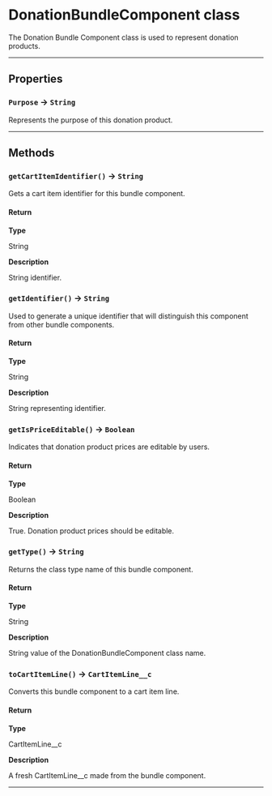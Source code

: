 # DonationBundleComponent class

The Donation Bundle Component class is used to represent donation products.

---
## Properties

### `Purpose` → `String`

Represents the purpose of this donation product.

---
## Methods
### `getCartItemIdentifier()` → `String`

Gets a cart item identifier for this bundle component.

#### Return

**Type**

String

**Description**

String identifier.

### `getIdentifier()` → `String`

Used to generate a unique identifier that will distinguish this component from other bundle components.

#### Return

**Type**

String

**Description**

String representing identifier.

### `getIsPriceEditable()` → `Boolean`

Indicates that donation product prices are editable by users.

#### Return

**Type**

Boolean

**Description**

True. Donation product prices should be editable.

### `getType()` → `String`

Returns the class type name of this bundle component.

#### Return

**Type**

String

**Description**

String value of the DonationBundleComponent class name.

### `toCartItemLine()` → `CartItemLine__c`

Converts this bundle component to a cart item line.

#### Return

**Type**

CartItemLine__c

**Description**

A fresh CartItemLine__c made from the bundle component.

---
